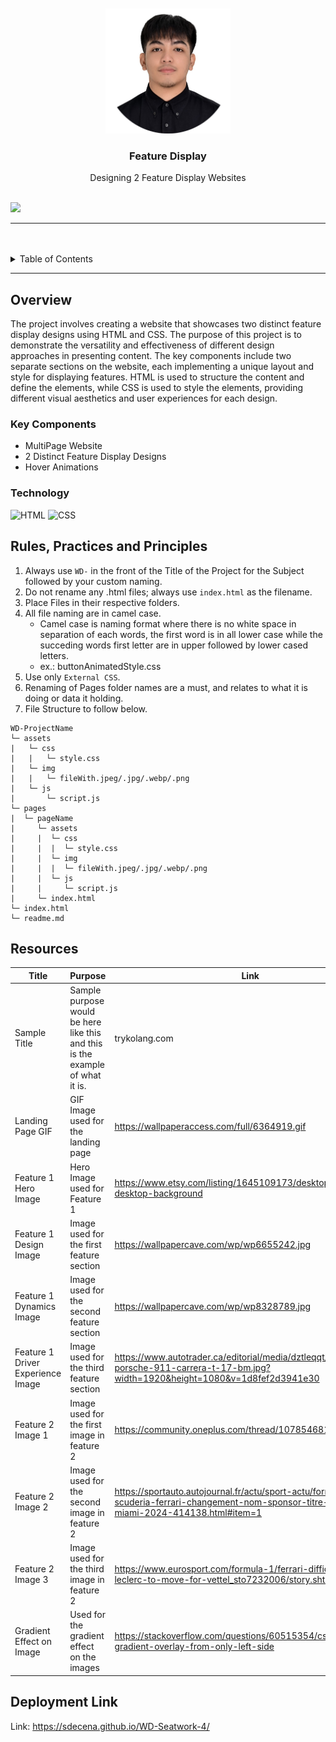 <a name="readme-top">

<br/>

<br />
<div align="center">
  <a href="https://github.com/sdecena/">
  <!-- TODO: If you want to add logo or banner you can add it here -->
    <img src="./assets/img/pic-page.png" alt="" width="200">
  </a>
<!-- TODO: Change Title to the name of the title of your Project -->
  <h3 align="center">Feature Display</h3>
</div>
<!-- TODO: Make a short description -->
<div align="center">
  Designing 2 Feature Display Websites
</div>

<br />

<!-- TODO: Change the zyx-0314 into your github username  -->
<!-- TODO: Change the WD-Template-Project into the same name of your folder -->
![](https://visit-counter.vercel.app/counter.png?page=sdecena/WD-Seatwork-4)

---

<br />
<br />

<!-- TODO: If you want to add more layers for your readme -->
<details>
  <summary>Table of Contents</summary>
  <ol>
    <li>
      <a href="#overview">Overview</a>
      <ol>
        <li>
          <a href="#key-components">Key Components</a>
        </li>
        <li>
          <a href="#technology">Technology</a>
        </li>
      </ol>
    </li>
    <li>
      <a href="#rule,-practices-and-principles">Rules, Practices and Principles</a>
    </li>
    <li>
      <a href="#resources">Resources</a>
    </li>
    <li>
      <a href="#deployment-link">Deployment Link</a>
    </li>
  </ol>
</details>

---

## Overview

<!-- TODO: To be changed -->
<!-- The following are just sample -->

The project involves creating a website that showcases two distinct feature display designs using HTML and CSS. The purpose of this project is to demonstrate the versatility and effectiveness of different design approaches in presenting content. The key components include two separate sections on the website, each implementing a unique layout and style for displaying features. HTML is used to structure the content and define the elements, while CSS is used to style the elements, providing different visual aesthetics and user experiences for each design.

### Key Components
<!-- TODO: List of Key Components -->
<!-- The following are just sample -->
- MultiPage Website
- 2 Distinct Feature Display Designs
- Hover Animations

### Technology
<!-- TODO: List of Technology Used -->
![HTML](https://img.shields.io/badge/HTML-E34F26?style=for-the-badge&logo=html5&logoColor=white)
![CSS](https://img.shields.io/badge/CSS-1572B6?style=for-the-badge&logo=css3&logoColor=white)


## Rules, Practices and Principles
1. Always use `WD-` in the front of the Title of the Project for the Subject followed by your custom naming.
2. Do not rename any .html files; always use `index.html` as the filename.
3. Place Files in their respective folders.
4. All file naming are in camel case.
   - Camel case is naming format where there is no white space in separation of each words, the first word is in all lower case while the succeding words first letter are in upper followed by lower cased letters.
   - ex.: buttonAnimatedStyle.css
5. Use only `External CSS`.
6. Renaming of Pages folder names are a must, and relates to what it is doing or data it holding.
7. File Structure to follow below.

```
WD-ProjectName
└─ assets
|   └─ css
|   |   └─ style.css
|   └─ img
|   |   └─ fileWith.jpeg/.jpg/.webp/.png
|   └─ js
|       └─ script.js
└─ pages
|  └─ pageName
|     └─ assets
|     |  └─ css
|     |  |  └─ style.css
|     |  └─ img
|     |  |  └─ fileWith.jpeg/.jpg/.webp/.png
|     |  └─ js
|     |     └─ script.js
|     └─ index.html
└─ index.html
└─ readme.md
```

## Resources

<!-- TODO: Add References -->
| Title | Purpose | Link |
|-|-|-|
| Sample Title | Sample purpose would be here like this and this is the example of what it is. | trykolang.com |
| Landing Page GIF | GIF Image used for the landing page | https://wallpaperaccess.com/full/6364919.gif |
| Feature 1 Hero Image | Hero Image used for Feature 1 | https://www.etsy.com/listing/1645109173/desktop-wallpaper-desktop-background |
| Feature 1 Design Image | Image used for the first feature section | https://wallpapercave.com/wp/wp6655242.jpg |
| Feature 1 Dynamics Image | Image used for the second feature section | https://wallpapercave.com/wp/wp8328789.jpg |
| Feature 1 Driver Experience Image | Image used for the third feature section | https://www.autotrader.ca/editorial/media/dztleqqt/2023-porsche-911-carrera-t-17-bm.jpg?width=1920&height=1080&v=1d8fef2d3941e30 |
| Feature 2 Image 1 | Image used for the first image in feature 2 | https://community.oneplus.com/thread/1078546810768982018 |
| Feature 2 Image 2 | Image used for the second image in feature 2 | https://sportauto.autojournal.fr/actu/sport-actu/formule-1/f1-scuderia-ferrari-changement-nom-sponsor-titre-grand-prix-miami-2024-414138.html#item=1 |
| Feature 2 Image 3 | Image used for the third image in feature 2 | https://www.eurosport.com/formula-1/ferrari-difficult-to-ask-leclerc-to-move-for-vettel_sto7232006/story.shtml |
| Gradient Effect on Image | Used for the gradient effect on the images | https://stackoverflow.com/questions/60515354/css-for-gradient-overlay-from-only-left-side |


## Deployment Link

Link: https://sdecena.github.io/WD-Seatwork-4/
